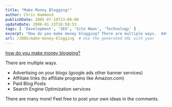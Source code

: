 ```yaml
---
title: "Make Money Blogging!"
author: Chris Hammond
publishDate: 2005-07-19T23:09:00
updateDate: 2008-01-23T16:50:53
tags: [ 'Development', 'SEO', 'Site News', 'Technology' ]
excerpt: "How do you make money blogging? There are multiple ways.  Advertising on your blogs (google ads other banner services) Affiliate links (to affiliate programs like Amazon.com) Paid Blog Posts Search Engine Optimization services There are many more! Feel free to post your own ideas in the..."
url: /2005/make-money-blogging  # Use the generated URL with year
---
```

<P><A href="https://www.chrishammond.com/archive/2005/07/17/1365">how do you make money blogging?</A></P> <P>There are multiple ways.</P> <UL> <LI>Advertising on your blogs (google ads other banner services)</LI> <LI>Affiliate links (to affiliate programs like Amazon.com)</LI> <LI>Paid Blog Posts</LI> <LI>Search Engine Optimization services</LI></UL> <P>There are many more! Feel free to post your own ideas in the comments.</P>
